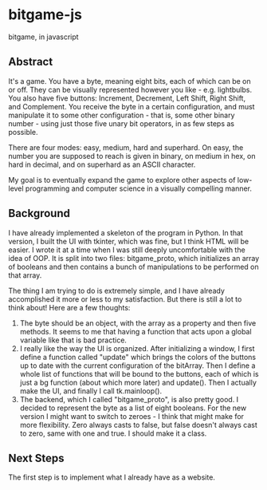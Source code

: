 # bitgame-js
bitgame, in javascript

## Abstract

It's a game. You have a byte, meaning eight bits, each of which can be on or off. They can be visually represented however you like - e.g. lightbulbs. You also have five buttons: Increment, Decrement, Left Shift, Right Shift, and Complement. You receive the byte in a certain configuration, and must manipulate it to some other configuration - that is, some other binary number - using just those five unary bit operators, in as few steps as possible.

There are four modes: easy, medium, hard and superhard. On easy, the number you are supposed to reach is given in binary, on medium in hex, on hard in decimal, and on superhard as an ASCII character.

My goal is to eventually expand the game to explore other aspects of low-level programming and computer science in a visually compelling manner.

## Background

I have already implemented a skeleton of the program in Python. In that version, I built the UI with tkinter, which was fine, but I think HTML will be easier. I wrote it at a time when I was still deeply uncomfortable with the idea of OOP. It is split into two files: bitgame_proto, which initializes an array of booleans and then contains a bunch of manipulations to be performed on that array.

The thing I am trying to do is extremely simple, and I have already accomplished it more or less to my satisfaction. But there is still a lot to think about! Here are a few thoughts:

1. The byte should be an object, with the array as a property and then five methods. It seems to me that having a function that acts upon a global variable like that is bad practice.
2. I really like the way the UI is organized. After initializing a window, I first define a function called "update" which brings the colors of the buttons up to date with the current configuration of the bitArray. Then I define a whole list of functions that will be bound to the buttons, each of which is just a bg function (about which more later) and update(). Then I actually make the UI, and finally I call tk.mainloop().
3. The backend, which I called "bitgame_proto", is also pretty good. I decided to represent the byte as a list of eight booleans. For the new version I might want to switch to zeroes - I think that might make for more flexibility. Zero always casts to false, but false doesn't always cast to zero, same with one and true. I should make it a class.

## Next Steps

The first step is to implement what I already have as a website. 